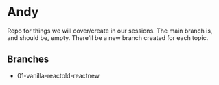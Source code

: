 # Andy

Repo for things we will cover/create in our sessions. The main branch is, and should be, empty. There'll be a new branch created for each topic.

## Branches

- 01-vanilla-reactold-reactnew
